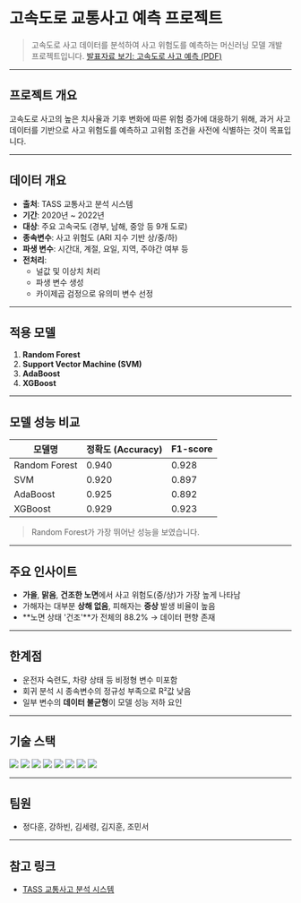 # 고속도로 교통사고 예측 프로젝트

> 고속도로 사고 데이터를 분석하여 사고 위험도를 예측하는 머신러닝 모델 개발 프로젝트입니다.
> [발표자료 보기: 고속도로 사고 예측 (PDF)](./고속도로%20사고%20예측.pdf)
---

## 프로젝트 개요

고속도로 사고의 높은 치사율과 기후 변화에 따른 위험 증가에 대응하기 위해, 과거 사고 데이터를 기반으로 사고 위험도를 예측하고 고위험 조건을 사전에 식별하는 것이 목표입니다.

---

## 데이터 개요

- **출처**: TASS 교통사고 분석 시스템
- **기간**: 2020년 ~ 2022년
- **대상**: 주요 고속국도 (경부, 남해, 중앙 등 9개 도로)
- **종속변수**: 사고 위험도 (ARI 지수 기반 상/중/하)
- **파생 변수**: 시간대, 계절, 요일, 지역, 주야간 여부 등
- **전처리**:
  - 널값 및 이상치 처리
  - 파생 변수 생성
  - 카이제곱 검정으로 유의미 변수 선정

---

## 적용 모델

1. **Random Forest**
2. **Support Vector Machine (SVM)**
3. **AdaBoost**
4. **XGBoost**

---

## 모델 성능 비교

| 모델명         | 정확도 (Accuracy) | F1-score |
|----------------|-------------------|----------|
| Random Forest  | 0.940             | 0.928    |
| SVM            | 0.920             | 0.897    |
| AdaBoost       | 0.925             | 0.892    |
| XGBoost        | 0.929             | 0.923    |

> Random Forest가 가장 뛰어난 성능을 보였습니다.

---

## 주요 인사이트

- **가을**, **맑음**, **건조한 노면**에서 사고 위험도(중/상)가 가장 높게 나타남
- 가해자는 대부분 **상해 없음**, 피해자는 **중상** 발생 비율이 높음
- **노면 상태 '건조'**가 전체의 88.2% → 데이터 편향 존재

---

## 한계점

- 운전자 숙련도, 차량 상태 등 비정형 변수 미포함
- 회귀 분석 시 종속변수의 정규성 부족으로 R²값 낮음
- 일부 변수의 **데이터 불균형**이 모델 성능 저하 요인

---

## 기술 스택

<div align="left">

<img src="https://img.shields.io/badge/Python-3776AB?style=flat&logo=Python&logoColor=white"/>
<img src="https://img.shields.io/badge/Pandas-150458?style=flat&logo=pandas&logoColor=white"/>
<img src="https://img.shields.io/badge/Numpy-013243?style=flat&logo=numpy&logoColor=white"/>
<img src="https://img.shields.io/badge/Matplotlib-11557C?style=flat&logo=matplotlib&logoColor=white"/>
<img src="https://img.shields.io/badge/Seaborn-16A085?style=flat&logo=python&logoColor=white"/>
<img src="https://img.shields.io/badge/Scikit--learn-F7931E?style=flat&logo=scikit-learn&logoColor=white"/>
<img src="https://img.shields.io/badge/XGBoost-EC6610?style=flat&logo=python&logoColor=white"/>
<img src="https://img.shields.io/badge/Jupyter-F37626?style=flat&logo=Jupyter&logoColor=white"/>

</div>

---

## 팀원

- 정다훈, 강하빈, 김세령, 김지훈, 조민서

---

## 참고 링크

- [TASS 교통사고 분석 시스템](https://www.taas.koroad.or.kr/)


